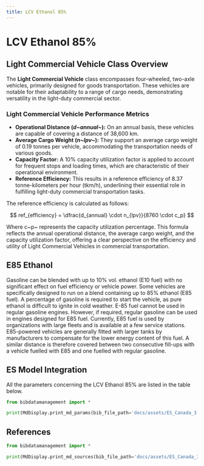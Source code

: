 ```yaml
---
title: LCV Ethanol 85%
---
```


# LCV Ethanol 85%

## Light Commercial Vehicle Class Overview

The **Light Commercial Vehicle** class encompasses four-wheeled,
two-axle vehicles, primarily designed for goods transportation. These
vehicles are notable for their adaptability to a range of cargo needs,
demonstrating versatility in the light-duty commercial sector.

### Light Commercial Vehicle Performance Metrics

- **Operational Distance (*d~annual~*):** On an
  annual basis, these vehicles are capable of covering a distance of
  38,600 km.
- **Average Cargo Weight (*n~lpv~*):** They support an
  average cargo weight of 0.19 tonnes per vehicle, accommodating the
  transportation needs of various goods.
- **Capacity Factor:** A 10% capacity utilization factor is applied to
  account for frequent stops and loading times, which are
  characteristic of their operational environment.
- **Reference Efficiency:** This results in a reference efficiency of
  8.37 tonne-kilometers per hour (tkm/h), underlining their essential
  role in fulfilling light-duty commercial transportation tasks.

The reference efficiency is calculated as follows:

$$
ref_{efficiency} = \dfrac{d_{annual} \cdot n_{lpv}}{8760 \cdot c_p}
$$

Where c~p~ represents the capacity utilization percentage.
This formula reflects the annual operational distance, the average cargo
weight, and the capacity utilization factor, offering a clear
perspective on the efficiency and utility of Light Commercial Vehicles
in commercial transportation.

## E85 Ethanol

Gasoline can be blended with up to 10% vol. ethanol (E10 fuel) with no
significant effect on fuel efficiency or vehicle power. Some vehicles
are specifically designed to run on a blend containing up to 85% ethanol
(E85 fuel). A percentage of gasoline is required to start the vehicle,
as pure ethanol is difficult to ignite in cold weather. E-85 fuel cannot
be used in regular gasoline engines. However, if required, regular
gasoline can be used in engines designed for E85 fuel. Currently, E85
fuel is used by organizations with large fleets and is available at a
few service stations. E85-powered vehicles are generally fitted with
larger tanks by manufacturers to compensate for the lower energy content
of this fuel. A similar distance is therefore covered between two
consecutive fill-ups with a vehicle fuelled with E85 and one fuelled
with regular gasoline.

## ES Model Integration

All the parameters concerning the LCV Ethanol 85% are listed in the
table below.

```python exec="on"
from bibdatamanagement import *

print(MdDisplay.print_md_params(bib_file_path='docs/assets/ES_Canada_3.bib',filter_entry='LCV_ETOH_E85'))
```

## References

```python exec="on"
from bibdatamanagement import *

print(MdDisplay.print_md_sources(bib_file_path='docs/assets/ES_Canada_3.bib',filter_entry='LCV_ETOH_E85'))
```
